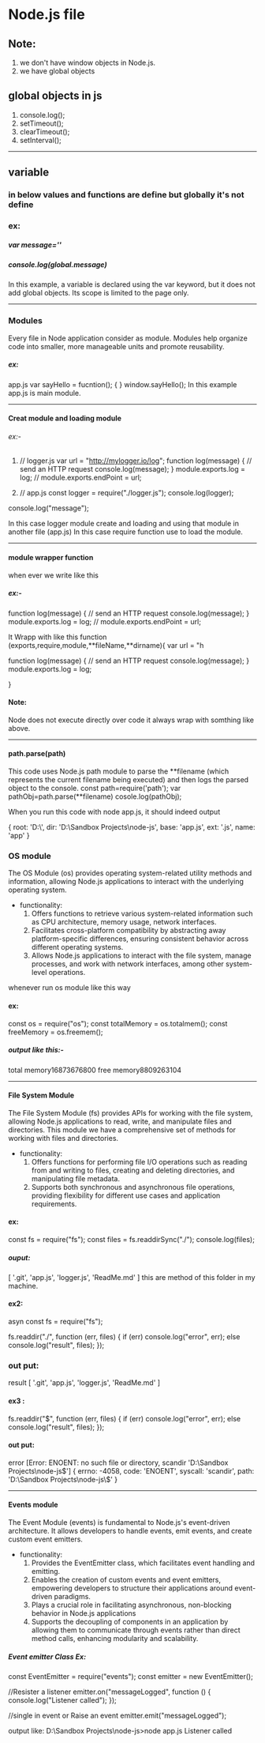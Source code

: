 # Node.js file

## Note:

1. we don't have window objects in Node.js.
2. we have global objects

## global objects in js

1.  console.log();
2.  setTimeout();
3.  clearTimeout();
4.  setInterval();

---

## variable

### in below values and functions are define but globally it's not define

### ex:

##### var message=''

##### console.log(global.message)

In this example, a variable is declared using the var keyword, but it does not add global objects. Its scope is limited to the page only.

---

### Modules

Every file in Node application consider as module.
Modules help organize code into smaller, more manageable units and promote reusability.

##### ex:

app.js
var sayHello = fucntion();
{
}
window.sayHello();
In this example app.js is main module.

---

#### Creat module and loading module

###### ex:-

1. // logger.js
   var url = "http://mylogger.io/log";
   function log(message) {
   // send an HTTP request
   console.log(message);
   }
   module.exports.log = log;
   // module.exports.endPoint = url;

2. // app.js
   const logger = require("./logger.js");
   console.log(logger);

console.log("message");

In this case logger module create and loading and using that module in another file (app.js)
In this case require function use to load the module.

---

#### module wrapper function

when ever we write like this

##### ex:-

function log(message) {
// send an HTTP request
console.log(message);
}
module.exports.log = log;
// module.exports.endPoint = url;

It Wrapp with like this
function (exports,require,module,**fileName,**dirname){
var url = "h

function log(message) {
// send an HTTP request
console.log(message);
}
module.exports.log = log;

}

#### Note:

Node does not execute directly over code it always wrap with somthing like above.

---

#### path.parse(path)

This code uses Node.js path module to parse the **filename (which represents the current filename being executed) and then logs the parsed object to the console.
const path=require('path');
var pathObj=path.parse(**filename)
cosole.log(pathObj);

When you run this code with node app.js, it should indeed output

{
root: 'D:\\',
dir: 'D:\\Sandbox Projects\\node-js',
base: 'app.js',
ext: '.js',
name: 'app'
}

### OS module

The OS Module (os) provides operating system-related utility methods and information, allowing Node.js applications to interact with the underlying operating system.

- functionality:
  1. Offers functions to retrieve various system-related information such as CPU architecture, memory usage, network interfaces.
  2. Facilitates cross-platform compatibility by abstracting away platform-specific differences, ensuring consistent behavior across different operating systems.
  3. Allows Node.js applications to interact with the file system, manage processes, and work with network interfaces, among other system-level operations.

whenever run os module
like this way

#### ex:

const os = require("os");
const totalMemory = os.totalmem();
const freeMemory = os.freemem();

##### output like this:-

total memory16873676800
free memory8809263104

---

#### File System Module

The File System Module (fs) provides APIs for working with the file system, allowing Node.js applications to read, write, and manipulate files and directories.
This module we have a comprehensive set of methods for working with files and directories.

- functionality:
  1. Offers functions for performing file I/O operations such as reading from and writing to files, creating and deleting directories, and manipulating file metadata.
  2. Supports both synchronous and asynchronous file operations, providing flexibility for different use cases and application requirements.

#### ex:

const fs = require("fs");
const files = fs.readdirSync("./");
console.log(files);

##### ouput:

[ '.git', 'app.js', 'logger.js', 'ReadMe.md' ] this are method of this folder in my machine.

#### ex2:

asyn
const fs = require("fs");

fs.readdir("./", function (err, files) {
if (err) console.log("error", err);
else console.log("result", files);
});

### out put:

result [ '.git', 'app.js', 'logger.js', 'ReadMe.md' ]

#### ex3 :

fs.readdir("$", function (err, files) {
if (err) console.log("error", err);
else console.log("result", files);
});

#### out put:

error [Error: ENOENT: no such file or directory, scandir 'D:\Sandbox Projects\node-js\$'] {
errno: -4058,
code: 'ENOENT',
syscall: 'scandir',
path: 'D:\\Sandbox Projects\\node-js\\$'
}

---

#### Events module

The Event Module (events) is fundamental to Node.js's event-driven architecture. It allows developers to handle events, emit events, and create custom event emitters.

- functionality:
  1. Provides the EventEmitter class, which facilitates event handling and emitting.
  2. Enables the creation of custom events and event emitters, empowering developers to structure their applications around event-driven paradigms.
  3. Plays a crucial role in facilitating asynchronous, non-blocking behavior in Node.js applications
  4. Supports the decoupling of components in an application by allowing them to communicate through events rather than direct method calls, enhancing modularity and scalability.

##### Event emitter Class Ex:

const EventEmitter = require("events");
const emitter = new EventEmitter();

//Resister a listener
emitter.on("messageLogged", function () {
console.log("Listener called");
});

//single in event or Raise an event
emitter.emit("messageLogged");

output like:
D:\Sandbox Projects\node-js>node app.js
Listener called
